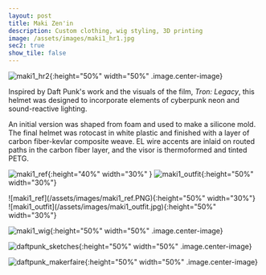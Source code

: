 ```yaml
---
layout: post
title: Maki Zen'in
description: Custom clothing, wig styling, 3D printing
image: /assets/images/maki1_hr1.jpg
sec2: true
show_tile: false
---
```


![maki1_hr2](/assets/images/maki1_hr2.jpg){:height="50%" width="50%" .image.center-image}

Inspired by Daft Punk's work and the visuals of the film, <i>Tron: Legacy</i>, this helmet
was designed to incorporate elements of cyberpunk neon and sound-reactive lighting. 

An initial version was shaped from foam and used to make a silicone mold. The final helmet
was rotocast in white plastic and finished with a layer of carbon fiber-kevlar composite weave.
EL wire accents are inlaid on routed paths in the carbon fiber layer, and the visor is 
thermoformed and tinted PETG.  

![maki1_ref](/assets/images/maki1_ref.PNG){:height="40%" width="30%" } ![maki1_outfit](/assets/images/maki1_outfit.jpg){:height="50%" width="30%"} 
<div class="row">
  <div class="col-md-6" markdown="1">
  ![maki1_ref](/assets/images/maki1_ref.PNG){:height="50%" width="30%"} 
  </div>
  <div class="col-md-6" markdown="1">
  ![maki1_outfit](/assets/images/maki1_outfit.jpg){:height="50%" width="30%"} 
  </div>
</div>


![maki1_wig](/assets/images/maki1_wig.jpg){:height="50%" width="50%" .image.center-image}

![daftpunk_sketches](/assets/images/daftpunk_sketches.jpg){:height="50%" width="50%" .image.center-image}

![daftpunk_makerfaire](/assets/images/daftpunk_makerfaire.jpg){:height="50%" width="50%" .image.center-image}
